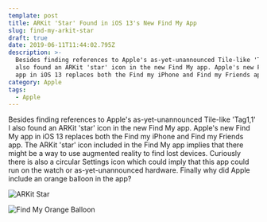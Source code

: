 ```yaml
---
template: post
title: ARKit 'Star' Found in iOS 13's New Find My App
slug: find-my-arkit-star
draft: true
date: 2019-06-11T11:44:02.795Z
description: >-
  Besides finding references to Apple's as-yet-unannounced Tile-like 'Tag1,1' I
  also found an ARKit 'star' icon in the new Find My app. Apple's new Find My
  app in iOS 13 replaces both the Find my iPhone and Find my Friends app.
category: Apple
tags:
  - Apple
---
```

Besides finding references to Apple's as-yet-unannounced Tile-like 'Tag1,1' I also found an ARKit 'star' icon in the new Find My app. Apple's new Find My app in iOS 13 replaces both the Find my iPhone and Find my Friends app. The ARKit 'star' icon included in the Find My app implies that there might be a way to use augmented reality to find lost devices. Curiously there is also a circular Settings icon which could imply that this app could run on the watch or as-yet-unannounced hardware. Finally why did Apple include an orange balloon in the app?

![ARKit Star](/media/arkit-start.jpg "ARKit Star")

![Find My Orange Balloon](/media/orange-balloon.jpg "Find My Orange Balloon")
